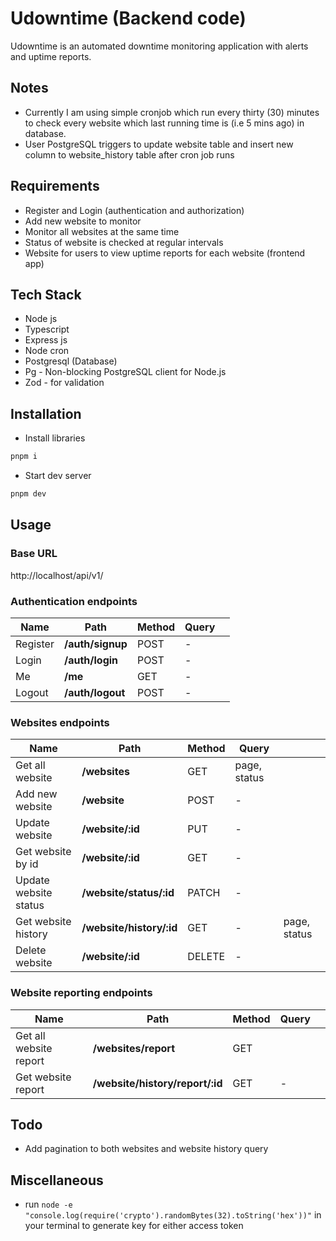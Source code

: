 # Udowntime (Backend code)
Udowntime is an automated downtime monitoring application with alerts and uptime reports.

## Notes
- Currently I am using simple cronjob which run every thirty (30) minutes to check every website which last running time is (i.e 5 mins ago) in database.
- User PostgreSQL triggers to update website table and insert new column to website_history table after cron job runs

## Requirements
- Register and Login (authentication and authorization)
- Add new website to monitor
- Monitor all websites at the same time
- Status of website is checked at regular intervals
- Website for users to view uptime reports for each website (frontend app)

## Tech Stack
- Node js
- Typescript
- Express js
- Node cron
- Postgresql (Database)
- Pg - Non-blocking PostgreSQL client for Node.js
- Zod - for validation

## Installation
- Install libraries
```bash
pnpm i
```

- Start dev server
```bash
pnpm dev
```

## Usage

### Base URL
http://localhost/api/v1/


### Authentication endpoints
|  Name 	|  Path 	|  Method 	|  Query 	|   	|
|---	|---	|---	|---	|---	|
| Register  	|  **/auth/signup** 	|  POST 	|  - 	|   	|
| Login 	|  **/auth/login** 	|  POST 	|  - 	|   	|
| Me 	|  **/me** 	|  GET 	|  - 	|   	|
| Logout 	|  **/auth/logout** 	|  POST 	|  - 	|   	|

### Websites endpoints
|  Name 	|  Path 	|  Method 	|  Query 	|   	|
|---	|---	|---	|---	|---	|
| Get all website  	|  **/websites** 	|  GET 	|  page, status 	|   	|
| Add new website 	|  **/website** 	|  POST 	|  - 	|   	|
| Update website 	|  **/website/:id** 	|  PUT 	|  - 	|   	|
| Get website by id 	|  **/website/:id** 	|  GET 	|  - 	|   	|
| Update website status 	|  **/website/status/:id** 	|  PATCH 	|  - 	|   	|
| Get website history 	|  **/website/history/:id** 	|  GET 	|  - 	|  page, status 	|
| Delete website		|  **/website/:id** 	|  DELETE 	|  - 	|   	|

### Website reporting endpoints
|  Name 	|  Path 	|  Method 	|  Query 	|   	|
|---	|---	|---	|---	|---	|
| Get all website report  	|  **/websites/report** 	|  GET 	|  	|   	|
| Get website report 	|  **/website/history/report/:id** 	|  GET 	|  - 	|  	|


## Todo
- Add pagination to both websites and website history query

## Miscellaneous
- run <code>node -e "console.log(require('crypto').randomBytes(32).toString('hex'))"</code> in your terminal to generate key for either access token